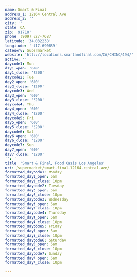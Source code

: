 ```yaml
---
name: Smart & Final
address_1: 12164 Central Ave
address_2: ''
city: ''
state: CA
zip: '91710'
phone: (909) 627-7687
latitude: '34.032238'
longitude: '-117.690889'
category: Supermarket
website: 'http://locations.smartandfinal.com/CA/CHINO/494/'
active: ''
daycode1: Mon
day1_open: '600'
day1_close: '2200'
daycode2: Tue
day2_open: '600'
day2_close: '2200'
daycode3: Wed
day3_open: '600'
day3_close: '2200'
daycode4: Thu
day4_open: '600'
day4_close: '2200'
daycode5: Fri
day5_open: '600'
day5_close: '2200'
daycode6: Sat
day6_open: '600'
day6_close: '2200'
daycode7: Sun
day7_open: '600'
day7_close: '2200'
'': ''
title: 'Smart & Final, Food Oasis Los Angeles'
uri: /supermarket/smart-final-12164-central-ave/
formatted_daycode1: Monday
formatted_day1_open: 6am
formatted_day1_close: 10pm
formatted_daycode2: Tuesday
formatted_day2_open: 6am
formatted_day2_close: 10pm
formatted_daycode3: Wednesday
formatted_day3_open: 6am
formatted_day3_close: 10pm
formatted_daycode4: Thursday
formatted_day4_open: 6am
formatted_day4_close: 10pm
formatted_daycode5: Friday
formatted_day5_open: 6am
formatted_day5_close: 10pm
formatted_daycode6: Saturday
formatted_day6_open: 6am
formatted_day6_close: 10pm
formatted_daycode7: Sunday
formatted_day7_open: 6am
formatted_day7_close: 10pm

---
```

